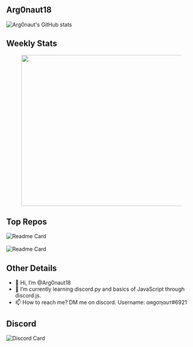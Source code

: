 ## Arg0naut18

![Arg0naut's GitHub stats](https://readme-github-stats.now.sh/api?username=Arg0naut18&theme=dark&show&icons=true)

## Weekly Stats

<!---![Arg0naut's wakatime stats](https://readme-github-stats.now.sh/api/wakatime/?username=Arg0naut18&theme=dark&show&icons=true)
<figure><embed src="https://wakatime.com/share/@Arg0naut18/2288b98c-e2ee-4ccc-b48f-955ca9fff7e7.svg"></embed></figure>--->
<figure><img src="https://wakatime.com/share/@Arg0naut18/15404fb5-3baa-4469-8581-2cbae66f1054.svg" height=400 width=600/></figure>
<!---![Arg0naut's wakatime stats](https://wakatime.com/share/@Arg0naut18/2288b98c-e2ee-4ccc-b48f-955ca9fff7e7.svg)--->

## Top Repos

![Readme Card](https://github-readme-stats.vercel.app/api/pin/?username=Arg0naut18&repo=NSB&theme=dark)
<br><br>
![Readme Card](https://github-readme-stats.vercel.app/api/pin/?username=Arg0naut18&repo=SudokuSolver&theme=dark)

## Other Details

- 👋 Hi, I’m @Arg0naut18
- 🌱 I’m currently learning discord.py and basics of JavaScript through discord.js.
- 📫 How to reach me? DM me on discord. Username: αяgσηαυт#6921

## Discord

![Discord Card](https://discord.c99.nl/widget/theme-2/436844058217021441.png)
<!---
- 👀 I’m interested in ... idk yet.
- 💞️ I’m looking to collaborate on ...
--->
<!---
Arg0naut18/Arg0naut18 is a ✨ special ✨ repository because its `README.md` (this file) appears on your GitHub profile.
You can click the Preview link to take a look at your changes.
--->
